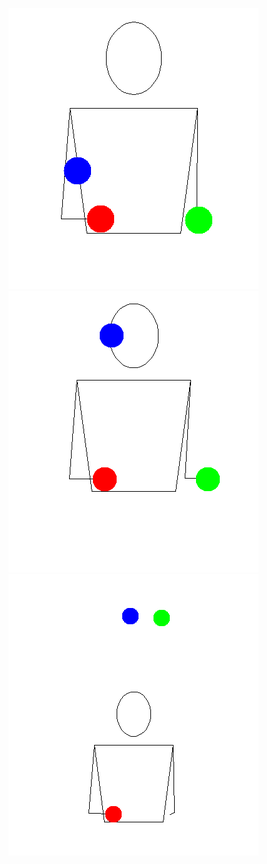 ![2 beat dwell time](220-dwell-1.99.gif)
![1 beat dwell time](220-dwell-1.00.gif)
![0 beat dwell time](220-dwell-0.01.gif)

